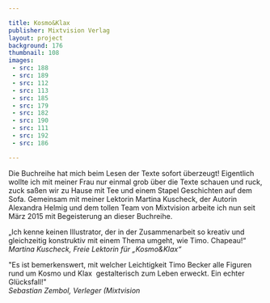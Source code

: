 ```yaml
---

title: Kosmo&Klax
publisher: Mixtvision Verlag
layout: project
background: 176
thumbnail: 108
images: 
 - src: 188
 - src: 189
 - src: 112
 - src: 113
 - src: 185
 - src: 179
 - src: 182
 - src: 190
 - src: 111
 - src: 192
 - src: 186

---
```


Die Buchreihe hat mich beim Lesen der Texte sofort überzeugt! Eigentlich wollte ich mit meiner Frau nur einmal grob über die Texte schauen und ruck, zuck saßen wir zu Hause mit Tee und einem Stapel Geschichten auf dem Sofa.
Gemeinsam mit meiner Lektorin Martina Kuscheck, der Autorin Alexandra Helmig und dem tollen Team von Mixtvision arbeite ich nun seit März 2015 mit Begeisterung an dieser Buchreihe.

„Ich kenne keinen Illustrator, der in der Zusammenarbeit so kreativ und gleichzeitig konstruktiv mit einem Thema umgeht, wie Timo. Chapeau!“
<br />*Martina Kuscheck, Freie Lektorin für „Kosmo&Klax“*

"Es ist bemerkenswert, mit welcher Leichtigkeit Timo Becker alle Figuren rund um Kosmo und Klax  gestalterisch zum Leben erweckt. Ein echter Glücksfall!"
<br />*Sebastian Zembol, Verleger (Mixtvision*